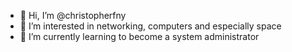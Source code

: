 - 👋 Hi, I’m @christopherfny
- 👀 I’m interested in networking, computers and especially space
- 🌱 I’m currently learning to become a system administrator

<!---
christopherfny/christopherfny is a ✨ special ✨ repository because its `README.md` (this file) appears on your GitHub profile.
You can click the Preview link to take a look at your changes.
--->
